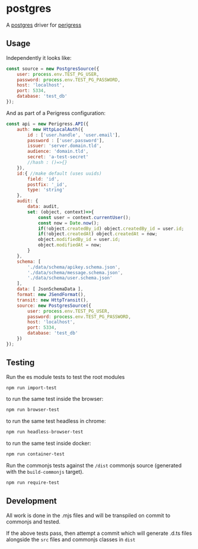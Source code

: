 postgres
============================
A [postgres](https://www.postgresql.org) driver for [perigress](https://github.com/perigress)

Usage
-----

Independently it looks like:
```js
const source = new PostgresSource({
    user: process.env.TEST_PG_USER,
    password: process.env.TEST_PG_PASSWORD,
    host: 'localhost',
    port: 5334,
    database: 'test_db'
});
```
And as part of a Perigress configuration:
```js
const api = new Perigress.API({
    auth: new HttpLocalAuth({
        id : ['user.handle', 'user.email'],
        password : ['user.password'],
        issuer: 'server.domain.tld',
        audience: 'domain.tld',
        secret: 'a-test-secret'
        //hash : ()=>{}
    }),
    id:{ //make default (uses uuids)
        field: 'id',
        postfix: '_id',
        type: 'string'
    },
    audit: {
        data: audit,
        set: (object, context)=>{
            const user = context.currentUser();
            const now = Date.now();
            if(!object.createdBy_id) object.createdBy_id = user.id;
            if(!object.createdAt) object.createdAt = now;
            object.modifiedBy_id = user.id;
            object.modifiedAt = now;
        }
    },
    schema: [
        './data/schema/apikey.schema.json',
        './data/schema/message.schema.json',
        './data/schema/user.schema.json'
    ],
    data: [ JsonSchemaData ],
    format: new JSendFormat(),
    transit: new HttpTransit(),
    source: new PostgresSource({
        user: process.env.TEST_PG_USER,
        password: process.env.TEST_PG_PASSWORD,
        host: 'localhost',
        port: 5334,
        database: 'test_db'
    })
});
```

Testing
-------

Run the es module tests to test the root modules
```bash
npm run import-test
```
to run the same test inside the browser:

```bash
npm run browser-test
```
to run the same test headless in chrome:
```bash
npm run headless-browser-test
```

to run the same test inside docker:
```bash
npm run container-test
```

Run the commonjs tests against the `/dist` commonjs source (generated with the `build-commonjs` target).
```bash
npm run require-test
```

Development
-----------
All work is done in the .mjs files and will be transpiled on commit to commonjs and tested.

If the above tests pass, then attempt a commit which will generate .d.ts files alongside the `src` files and commonjs classes in `dist`

